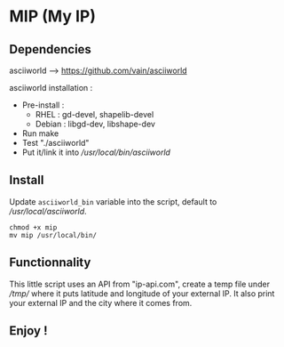 # MIP (My IP)
## Dependencies
asciiworld --> https://github.com/vain/asciiworld

asciiworld installation :
- Pre-install :
  - RHEL : gd-devel, shapelib-devel
  - Debian : libgd-dev, libshape-dev
- Run make
- Test "./asciiworld"
- Put it/link it into */usr/local/bin/asciiworld*

## Install

Update `asciiworld_bin` variable into the script, default to */usr/local/asciiworld*.

```shell
chmod +x mip
mv mip /usr/local/bin/
```

## Functionnality
This little script uses an API from "ip-api.com", create a temp file under */tmp/* where it puts latitude and longitude of your external IP. It also print your external IP and the city where it comes from.

## Enjoy !
